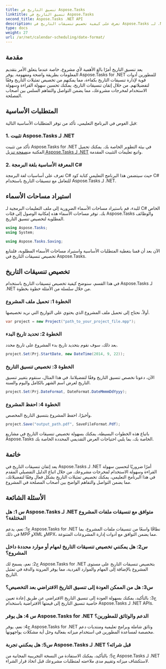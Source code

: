 ```yaml
---
title: تنسيق التاريخ في Aspose.Tasks
linktitle: تنسيق التاريخ في Aspose.Tasks
second_title: Aspose.Tasks .NET API
description: تعرف على كيفية تخصيص تنسيقات التاريخ في Aspose.Tasks لـ .NET بسهولة من خلال هذا البرنامج التعليمي الشامل خطوة بخطوة.
type: docs
weight: 27
url: /ar/net/calendar-scheduling/date-format/
---
```

## مقدمة

يعد تنسيق التاريخ أمرًا بالغ الأهمية لأي مشروع، خاصة عندما يتعلق الأمر بتقديم المعلومات بطريقة واضحة ومفهومة. يوفر Aspose.Tasks for .NET للمطورين أدوات قوية لإدارة تنسيقات التاريخ بكفاءة، مما يمكنهم من تخصيص تمثيلات التاريخ وفقًا لتفضيلاتهم. من خلال إتقان تنسيقات التاريخ، يمكنك تحسين سهولة القراءة وسهولة الاستخدام لمخرجات مشروعك، مما يضمن التواصل والتفاهم السلس بين أصحاب المصلحة.

## المتطلبات الأساسية

قبل الغوص في البرنامج التعليمي، تأكد من توفر المتطلبات الأساسية التالية:

### 1. تثبيت Aspose.Tasks لـ .NET

 تأكد من تثبيت Aspose.Tasks for .NET في بيئة التطوير الخاصة بك. يمكنك تحميل المكتبة من[صفحة تنزيل Aspose.Tasks لـ .NET](https://releases.aspose.com/tasks/net/) واتبع تعليمات التثبيت المقدمة.

### 2. المعرفة الأساسية بلغة البرمجة C#

تعرف على أساسيات لغة البرمجة C# حيث سيتضمن هذا البرنامج التعليمي كتابة كود C# للتعامل مع تنسيقات التاريخ باستخدام Aspose.Tasks لـ .NET.

## استيراد مساحات الأسماء

للبدء، قم باستيراد مساحات الأسماء الضرورية إلى ملف التعليمات البرمجية لـ C# الخاص بك. توفر مساحات الأسماء هذه إمكانية الوصول إلى فئات Aspose.Tasks والوظائف المطلوبة لتخصيص تنسيق التاريخ.

```csharp
using Aspose.Tasks;
using System;

using Aspose.Tasks.Saving;

```

الآن بعد أن قمنا بتغطية المتطلبات الأساسية واستيراد مساحات الأسماء المطلوبة، فلنتابع تخصيص تنسيقات التاريخ في Aspose.Tasks.

## تخصيص تنسيقات التاريخ

في هذا القسم، سنوضح كيفية تخصيص تنسيقات التاريخ باستخدام Aspose.Tasks لـ .NET من خلال سلسلة من الأمثلة خطوة بخطوة.

### الخطوة 1: تحميل ملف المشروع

أولاً، نحتاج إلى تحميل ملف المشروع الذي يحتوي على التواريخ التي نريد تخصيصها.

```csharp
var project = new Project("path_to_your_project_file.mpp");
```

### الخطوة 2: تحديد تاريخ البدء

بعد ذلك، سوف نقوم بتحديد تاريخ بدء المشروع على تاريخ محدد.

```csharp
project.Set(Prj.StartDate, new DateTime(2014, 9, 22));
```

### الخطوة 3: تخصيص تنسيق التاريخ

الآن، دعونا نخصص تنسيق التاريخ وفقًا لتفضيلاتنا. في هذا المثال، سنقوم بتغيير تنسيق التاريخ لعرض اسم الشهر بالكامل واليوم والسنة.

```csharp
project.Set(Prj.DateFormat, DateFormat.DateMmmmDdYyyy);
```

### الخطوة 4: احفظ المشروع

وأخيرًا، احفظ المشروع بتنسيق التاريخ المخصص.

```csharp
project.Save("output_path.pdf", SaveFileFormat.Pdf);
```

باتباع هذه الخطوات البسيطة، يمكنك بسهولة تخصيص تنسيقات التاريخ في مشاريع Aspose.Tasks الخاصة بك، بما يلبي احتياجات العرض التقديمي المحددة الخاصة بك.

## خاتمة

يعد إتقان تنسيقات التاريخ في Aspose.Tasks لـ .NET أمرًا ضروريًا لتحسين سهولة القراءة وسهولة الاستخدام لمخرجات مشروعك. من خلال اتباع الدليل التفصيلي المقدم في هذا البرنامج التعليمي، يمكنك تخصيص تمثيلات التاريخ بشكل فعال وفقًا لتفضيلاتك، مما يضمن التواصل والتفاهم الواضح بين أصحاب المصلحة في المشروع.

## الأسئلة الشائعة

### س 1: هل Aspose.Tasks لـ .NET متوافق مع تنسيقات ملفات المشروع المختلفة؟

ج1: نعم، يدعم Aspose.Tasks for .NET نطاقًا واسعًا من تنسيقات ملفات المشروع، بما في ذلك MPP وXML وMPX، مما يضمن التوافق مع أدوات إدارة المشروعات المتنوعة.

### س2: هل يمكنني تخصيص تنسيقات التاريخ لمهام أو موارد محددة داخل المشروع؟

ج2: نعم، يسمح لك Aspose.Tasks for .NET بتخصيص تنسيقات التاريخ على مستوى المشروع بالإضافة إلى المهام والموارد الفردية، مما يوفر المرونة والدقة في تمثيل التاريخ.

### س3: هل من الممكن العودة إلى تنسيق التاريخ الافتراضي بعد التخصيص؟

ج3: بالتأكيد، يمكنك بسهولة العودة إلى تنسيق التاريخ الافتراضي عن طريق إعادة تعيين خاصية تنسيق التاريخ إلى قيمتها الافتراضية باستخدام Aspose.Tasks لـ .NET APIs.

### س 4: هل يوفر Aspose.Tasks for .NET الدعم والوثائق للمطورين؟

ج4: نعم، يوفر Aspose.Tasks for .NET وثائق شاملة وبرامج تعليمية ومنتديات دعم مخصصة لمساعدة المطورين في استخدام ميزاته بفعالية وحل أية مشكلات يواجهونها.

### س5: هل يمكنني تجربة Aspose.Tasks لـ .NET قبل شرائه؟

ج5: بالتأكيد، يمكنك الاستفادة من النسخة التجريبية المجانية من Aspose.Tasks لـ .NET لاستكشاف ميزاته وتقييم مدى ملاءمته لمتطلبات مشروعك قبل اتخاذ قرار الشراء.